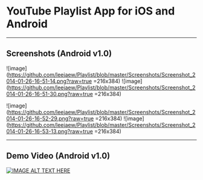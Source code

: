 YouTube Playlist App for iOS and Android
===
---

Screenshots (Android v1.0)
---

![image](https://github.com/leejaew/Playlist/blob/master/Screenshots/Screenshot_2014-01-26-16-51-14.png?raw=true =216x384) ![image](https://github.com/leejaew/Playlist/blob/master/Screenshots/Screenshot_2014-01-26-16-51-30.png?raw=true =216x384) 

![image](https://github.com/leejaew/Playlist/blob/master/Screenshots/Screenshot_2014-01-26-16-52-29.png?raw=true =216x384) ![image](https://github.com/leejaew/Playlist/blob/master/Screenshots/Screenshot_2014-01-26-16-53-13.png?raw=true =216x384)

---

Demo Video (Android v1.0)
---
[![IMAGE ALT TEXT HERE](http://img.youtube.com/vi/LgtwEWRsocw/0.jpg)](http://www.youtube.com/watch?v=LgtwEWRsocw)

